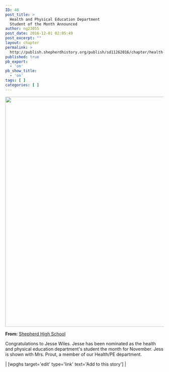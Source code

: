 ```yaml
---
ID: 48
post_title: >
  Health and Physical Education Department
  Student of the Month Announced
author: ng23055
post_date: 2016-12-01 02:05:49
post_excerpt: ""
layout: chapter
permalink: >
  http://publish.shepherdhistory.org/publish/sd11262016/chapter/health-and-physical-education-department-student-of-the-month-announced/
published: true
pb_export:
  - 'on'
pb_show_title:
  - 'on'
tags: [ ]
categories: [ ]
---
```

<img src="https://scontent-ort2-1.xx.fbcdn.net/v/t1.0-9/15317731_552101294984960_5940755311797126977_n.jpg?oh=4ca04f9a01830b43ee18a363d2eecafd&amp;oe=58B0E26F" width="831" height="729" alt="" class="alignnone size-medium" />

<strong>From:</strong> <a href="http://www.shepherdhistory.org/business-directory/name/shepherd-high-school/">Shepherd High School</a>

<span>Congratulations to Jesse Wiles. Jesse has been nominated as the health and physical education department's student the month for November. Jess is shown with Mrs. Prout, a member of our Health/PE department.</span>

| [wpghs target='edit' type='link' text='Add to this story'] |
